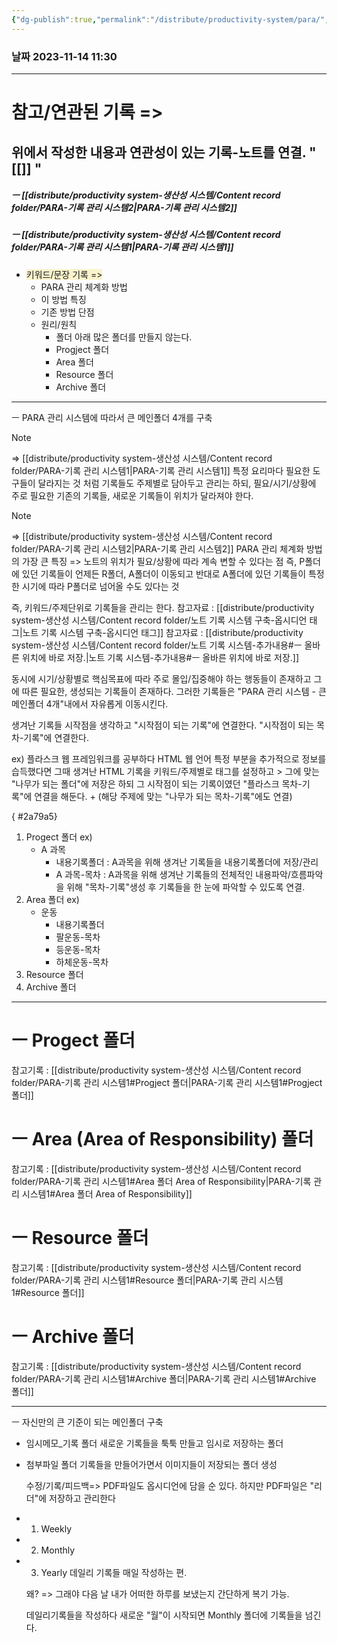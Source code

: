 ```yaml
---
{"dg-publish":true,"permalink":"/distribute/productivity-system/para/","tags":["생산성/시스템","배포"],"noteIcon":""}
---
```


### 날짜 2023-11-14 11:30


---
# 참고/연관된 기록 =>
위에서 작성한 내용과 연관성이 있는 기록-노트를 연결.
" [[]] "
- 
##### ㅡ [[distribute/productivity system-생산성 시스템/Content record folder/PARA-기록 관리 시스템2\|PARA-기록 관리 시스템2]]
##### ㅡ [[distribute/productivity system-생산성 시스템/Content record folder/PARA-기록 관리 시스템1\|PARA-기록 관리 시스템1]]
- <span style="background:rgba(240, 200, 0, 0.2)">키워드/문장 기록 =></span>
	- PARA 관리 체계화 방법
	- 이 방법 특징
	- 기존 방법 단점
	- 원리/원칙
		- 폴더 아래 많은 폴더를 만들지 않는다.
		- Progject 폴더
		- Area 폴더
		- Resource 폴더
		- Archive 폴더


-------------------------------

ㅡ PARA 관리 시스템에 따라서 큰 메인폴더 4개를 구축
> [!NOTE]
> => [[distribute/productivity system-생산성 시스템/Content record folder/PARA-기록 관리 시스템1\|PARA-기록 관리 시스템1]]
> 특정 요리마다 필요한 도구들이 달라지는 것 처럼 기록들도 주제별로 담아두고 관리는 하되, 필요/시기/상황에 주로 필요한 기존의 기록들, 새로운 기록들이 위치가 달라져야 한다.
	
> [!NOTE]
> => [[distribute/productivity system-생산성 시스템/Content record folder/PARA-기록 관리 시스템2\|PARA-기록 관리 시스템2]]
> PARA 관리 체계화 방법의 가장 큰 특징 =>
> 노트의 위치가 필요/상황에 따라 계속 변할 수 있다는 점
> 즉, P폴더에 있던 기록들이 언제든 R폴더, A폴더이 이동되고 반대로 A폴더에 있던 기록들이 특정한 시기에 따라 P폴더로 넘어올 수도 있다는 것
	
즉, 키워드/주제단위로 기록들을 관리는 한다. 
참고자료 : [[distribute/productivity system-생산성 시스템/Content record folder/노트 기록 시스템 구축-옵시디언 태그\|노트 기록 시스템 구축-옵시디언 태그]]
참고자료 : [[distribute/productivity system-생산성 시스템/Content record folder/노트 기록 시스템-추가내용#ㅡ 올바른 위치에 바로 저장.\|노트 기록 시스템-추가내용#ㅡ 올바른 위치에 바로 저장.]]
	
동시에 시기/상황별로 핵심목표에 따라 주로 몰입/집중해야 하는 행동들이 존재하고 그에 따른 필요한, 생성되는 기록들이 존재하다. 그러한 기록들은  "PARA 관리 시스템 - 큰 메인폴더 4개"내에서 자유롭게 이동시킨다.
	
생겨난 기록들 시작점을 생각하고 
"시작점이 되는 기록"에 연결한다.
"시작점이 되는 목차-기록"에 연결한다. 
	
ex) 플라스크 웹 프레임워크를 공부하다 HTML 웹 언어 특정 부분을 추가적으로 정보를 습득했다면 그때 생겨난 HTML 기록을 키워드/주제별로 태그를 설정하고 > 그에 맞는 "나무가 되는 폴더"에 저장은 하되 그 시작점이 되는 기록이였던 "플라스크 목차-기록"에 연결을 해둔다. + (해당 주제에 맞는 "나무가 되는 목차-기록"에도 연결)
	
{ #2a79a5}

1. Progect 폴더
	ex) 
	- A 과목
		- 내용기록폴더
		: A과목을 위해 생겨난 기록들을 내용기록폴더에 저장/관리
		- A 과목-목차
		: A과목을 위해 생겨난 기록들의 전체적인 내용파악/흐름파악을 위해 "목차-기록"생성 후 기록들을 한 눈에 파악할 수 있도록 연결.
2. Area 폴더
	ex)
	- 운동
		- 내용기록폴더
		- 팔운동-목차
		- 등운동-목차
		- 하체운동-목차
3. Resource 폴더
4. Archive 폴더


----
# ㅡ Progect 폴더
참고기록 : [[distribute/productivity system-생산성 시스템/Content record folder/PARA-기록 관리 시스템1#Progject 폴더\|PARA-기록 관리 시스템1#Progject 폴더]]

# ㅡ Area (Area of Responsibility) 폴더
참고기록 : [[distribute/productivity system-생산성 시스템/Content record folder/PARA-기록 관리 시스템1#Area 폴더 Area of Responsibility\|PARA-기록 관리 시스템1#Area 폴더 Area of Responsibility]]

# ㅡ Resource 폴더
참고기록 : [[distribute/productivity system-생산성 시스템/Content record folder/PARA-기록 관리 시스템1#Resource 폴더\|PARA-기록 관리 시스템1#Resource 폴더]]

# ㅡ Archive 폴더
참고기록 : [[distribute/productivity system-생산성 시스템/Content record folder/PARA-기록 관리 시스템1#Archive 폴더\|PARA-기록 관리 시스템1#Archive 폴더]]


---
ㅡ
자신만의 큰 기준이 되는 메인폴더 구축
	
- 임시메모_기록 폴더
	새로운 기록들을 툭툭 만들고 임시로 저장하는 폴더


- 첨부파일 폴더
	기록들을 만들어가면서 이미지들이 저장되는 폴더 생성
		
	수정/기록/피드백=>
	PDF파일도 옵시디언에 담을 순 있다. 하지만 PDF파일은 "리더"에 저장하고 관리한다


- 1. Weekly
- 2. Monthly
- 3. Yearly
	데일리 기록들 매일 작성하는 편.
		
	왜? =>
	그래야 다음 날 내가 어떠한 하루를 보냈는지 간단하게 복기 가능.
		
	데일리기록들을 작성하다 새로운 "월"이 시작되면 Monthly 폴더에 기록들을 넘긴다.